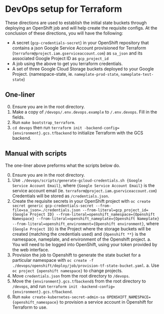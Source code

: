 # DevOps setup for Terraform

These directions are used to establish the initial state buckets through deploying an OpenShift job and will help create the requisite configs. At the conclusion of these directions, you will have the following:

- A secret (`gcp-credentials-secret`) in your OpenShift repository that contains a json Google Service Account provisioned for Terraform (`terraform@project.iam.gserviceaccount.com`) as `sa_json` and its associated Google Project ID as `gcp_project_id`
- A job using the above to get you terraform credentials.
- A set of three Google Cloud Storage buckets deployed to your Google Project. (namespace-state, ie. `nameplate-prod-state`, `nameplate-test-state`)

## One-liner

0. Ensure you are in the root directory.
1. Make a copy of `/devops/.env.devops.example` to `/.env.devops`. Fill in the fields.
2. Run `make bootstrap_terraform`.
3. `cd devops` then run `terraform init -backend-config={environment}.gcs.tfbackend` to initialize Terraform with the GCS backend.

## Manual with scripts

The one-liner above preforms what the scripts below do.

0. Ensure you are in the root directory.
1. Use `./devops/scripts/generate-gcloud-credentials.sh {Google Service Account Email}`, where `{Google Service Account Email}` is the service account email (ie. `terraform@project.iam.gserviceaccount.com`) Credentials will be stored as `/credentials.json`.
2. Create the requisite secrets in your OpenShift project with `oc create secret generic gcp-credentials-secret --from-file=sa_json=./credentials.json --from-literal=gcp_project_id={Google Project ID} --from-literal=openshift_namespace={Openshift Namespace} --from-literal=openshift_nameplate={Openshift Nameplate} --from-literal=openshift_environment={Openshift environment}`, where `{Google Project ID}` is the Project where the storage buckets will be created (matching the credentials used) and `{Openshift **}` is the namespace, nameplate, and environment of the Openshift project.
   a. You will need to be logged into OpenShift, using your token provided by the web interface.
3. Provision the job to Openshift to generate the state bucket for a particular namespace with `oc create -f ./devops/openshift/deploy/job/provision-tf-state-bucket.yaml`.
   a. Use `oc project {openshift namespace}` to change projects.
4. Move `credentials.json` from the root directory to `/devops`.
5. Move the `{environment}.gcs.tfbackend$` from the root directory to `/devops`, and run `terraform init -backend-config={environment}.gcs.tfbackend`.
6. Run `make create-kubernetes-secret-admin-sa OPENSHIFT_NAMESPACE={openshift_namespace}` to provision a service account in Openshift for Terraform to use.
